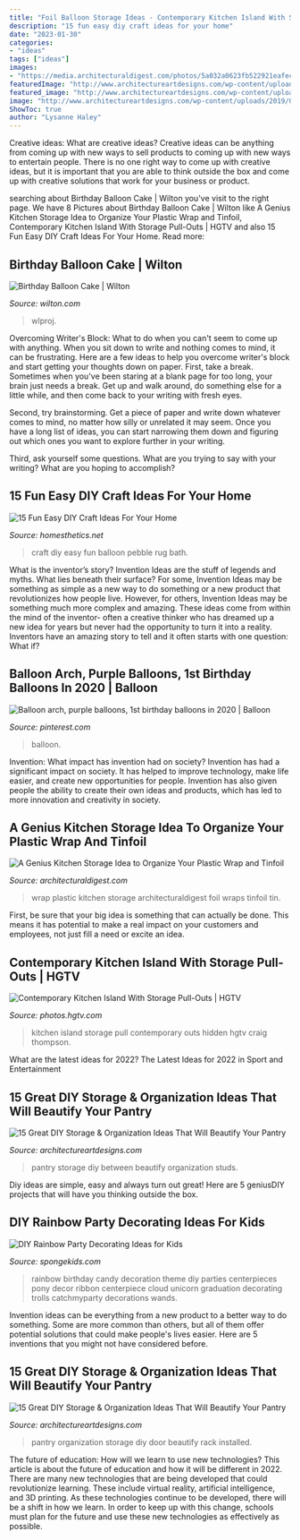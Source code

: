 ```yaml
---
title: "Foil Balloon Storage Ideas - Contemporary Kitchen Island With Storage Pull-outs"
description: "15 fun easy diy craft ideas for your home"
date: "2023-01-30"
categories:
- "ideas"
tags: ["ideas"]
images:
- "https://media.architecturaldigest.com/photos/5a032a0623fb522921eafec6/master/pass/pinterest-hack.jpg"
featuredImage: "http://www.architectureartdesigns.com/wp-content/uploads/2019/03/15-Great-DIY-Storage-Organization-Ideas-That-Will-Beautify-Your-Pantry-9.jpg"
featured_image: "http://www.architectureartdesigns.com/wp-content/uploads/2019/03/15-Great-DIY-Storage-Organization-Ideas-That-Will-Beautify-Your-Pantry-9.jpg"
image: "http://www.architectureartdesigns.com/wp-content/uploads/2019/03/15-Great-DIY-Storage-Organization-Ideas-That-Will-Beautify-Your-Pantry-11.jpg"
ShowToc: true
author: "Lysanne Haley"
---
```



Creative ideas: What are creative ideas?
Creative ideas can be anything from coming up with new ways to sell products to coming up with new ways to entertain people. There is no one right way to come up with creative ideas, but it is important that you are able to think outside the box and come up with creative solutions that work for your business or product.

	

		
searching about Birthday Balloon Cake | Wilton you've visit to the right page. We have 8 Pictures about Birthday Balloon Cake | Wilton like A Genius Kitchen Storage Idea to Organize Your Plastic Wrap and Tinfoil, Contemporary Kitchen Island With Storage Pull-Outs | HGTV and also 15 Fun Easy DIY Craft Ideas For Your Home. Read more:
		
    
## Birthday Balloon Cake | Wilton

<img loading=lazy src="https://www.wilton.com/dw/image/v2/AAWA_PRD/on/demandware.static/-/Sites-wilton-project-master/default/dw09300b30/images/project/WLPROJ-9448/WLPROJ-9448_1.jpg?sw=1440&amp;sh=750&amp;sm=fit" onerror="this.onerror=null;this.src='https://tse2.mm.bing.net/th?id=OIP.Ejc1aOafON7uIUBBl1jDtwHaHa&amp;pid=15.1';" alt="Birthday Balloon Cake | Wilton">

_Source: wilton.com_

>wlproj. 

	

Overcoming Writer's Block: What to do when you can't seem to come up with anything.
When you sit down to write and nothing comes to mind, it can be frustrating. Here are a few ideas to help you overcome writer's block and start getting your thoughts down on paper.
First, take a break. Sometimes when you've been staring at a blank page for too long, your brain just needs a break. Get up and walk around, do something else for a little while, and then come back to your writing with fresh eyes.

Second, try brainstorming. Get a piece of paper and write down whatever comes to mind, no matter how silly or unrelated it may seem. Once you have a long list of ideas, you can start narrowing them down and figuring out which ones you want to explore further in your writing.

Third, ask yourself some questions. What are you trying to say with your writing? What are you hoping to accomplish?

    
## 15 Fun Easy DIY Craft Ideas For Your Home

<img loading=lazy src="http://i1.wp.com/homesthetics.net/wp-content/uploads/2014/12/DIY-Craft-Ideas-hometshetics-11.jpg?resize=620%2C1614" onerror="this.onerror=null;this.src='https://tse3.mm.bing.net/th?id=OIP.Exs2Pvz6O_KKmAI7AqN4FAHaTR&amp;pid=15.1';" alt="15 Fun Easy DIY Craft Ideas For Your Home">

_Source: homesthetics.net_

>craft diy easy fun balloon pebble rug bath. 

	

What is the inventor’s story?
Invention Ideas are the stuff of legends and myths. What lies beneath their surface? For some, Invention Ideas may be something as simple as a new way to do something or a new product that revolutionizes how people live. However, for others, Invention Ideas may be something much more complex and amazing. These ideas come from within the mind of the inventor- often a creative thinker who has dreamed up a new idea for years but never had the opportunity to turn it into a reality. Inventors have an amazing story to tell and it often starts with one question: What if?

    
## Balloon Arch, Purple Balloons, 1st Birthday Balloons In 2020 | Balloon

<img loading=lazy src="https://i.pinimg.com/736x/c4/00/62/c400620bb790d514f63e1c94fde5474d.jpg" onerror="this.onerror=null;this.src='https://tse3.mm.bing.net/th?id=OIP.sj8RQ9-eE2FbQqXNKehq9gHaF_&amp;pid=15.1';" alt="Balloon arch, purple balloons, 1st birthday balloons in 2020 | Balloon">

_Source: pinterest.com_

>balloon. 

	

Invention: What impact has invention had on society?
Invention has had a significant impact on society. It has helped to improve technology, make life easier, and create new opportunities for people. Invention has also given people the ability to create their own ideas and products, which has led to more innovation and creativity in society.

    
## A Genius Kitchen Storage Idea To Organize Your Plastic Wrap And Tinfoil

<img loading=lazy src="https://media.architecturaldigest.com/photos/5a032a0623fb522921eafec6/master/pass/pinterest-hack.jpg" onerror="this.onerror=null;this.src='https://tse1.mm.bing.net/th?id=OIP.3IQ5KaWV39RSEHpLs83K3gHaE8&amp;pid=15.1';" alt="A Genius Kitchen Storage Idea to Organize Your Plastic Wrap and Tinfoil">

_Source: architecturaldigest.com_

>wrap plastic kitchen storage architecturaldigest foil wraps tinfoil tin. 

	

First, be sure that your big idea is something that can actually be done. This means it has potential to make a real impact on your customers and employees, not just fill a need or excite an idea.

    
## Contemporary Kitchen Island With Storage Pull-Outs | HGTV

<img loading=lazy src="https://hgtvhome.sndimg.com/content/dam/images/hgtv/fullset/2015/11/10/1/NKBA_Kitchen2015-Pullout_Emily-Miller_3.jpg.rend.hgtvcom.966.1352.suffix/1447190875160.jpeg" onerror="this.onerror=null;this.src='https://tse4.mm.bing.net/th?id=OIP.gZ6UXbCPqPFhau1iMF9CGgHaKX&amp;pid=15.1';" alt="Contemporary Kitchen Island With Storage Pull-Outs | HGTV">

_Source: photos.hgtv.com_

>kitchen island storage pull contemporary outs hidden hgtv craig thompson. 

	

What are the latest ideas for 2022?
The Latest Ideas for 2022 in Sport and Entertainment

    
## 15 Great DIY Storage &amp; Organization Ideas That Will Beautify Your Pantry

<img loading=lazy src="http://www.architectureartdesigns.com/wp-content/uploads/2019/03/15-Great-DIY-Storage-Organization-Ideas-That-Will-Beautify-Your-Pantry-9.jpg" onerror="this.onerror=null;this.src='https://tse1.mm.bing.net/th?id=OIP.Hp_4oF261ClwuRsqxgWICAHaNK&amp;pid=15.1';" alt="15 Great DIY Storage &amp; Organization Ideas That Will Beautify Your Pantry">

_Source: architectureartdesigns.com_

>pantry storage diy between beautify organization studs. 

	

Diy ideas are simple, easy and always turn out great! Here are 5 geniusDIY projects that will have you thinking outside the box.

    
## DIY Rainbow Party Decorating Ideas For Kids

<img loading=lazy src="https://spongekids.com/wp-content/uploads/2014/11/diy-rainbow-party-decorating-ideas/4-candy-decoration.jpg" onerror="this.onerror=null;this.src='https://tse2.mm.bing.net/th?id=OIP.GfTxgQhCKywEmuWykiSTCAHaLG&amp;pid=15.1';" alt="DIY Rainbow Party Decorating Ideas for Kids">

_Source: spongekids.com_

>rainbow birthday candy decoration theme diy parties centerpieces pony decor ribbon centerpiece cloud unicorn graduation decorating trolls catchmyparty decorations wands. 

	

Invention ideas can be everything from a new product to a better way to do something. Some are more common than others, but all of them offer potential solutions that could make people's lives easier. Here are 5 inventions that you might not have considered before.

    
## 15 Great DIY Storage &amp; Organization Ideas That Will Beautify Your Pantry

<img loading=lazy src="http://www.architectureartdesigns.com/wp-content/uploads/2019/03/15-Great-DIY-Storage-Organization-Ideas-That-Will-Beautify-Your-Pantry-11.jpg" onerror="this.onerror=null;this.src='https://tse2.mm.bing.net/th?id=OIP.j2Qc2HPKsNe2zCB2egwpIAHaLG&amp;pid=15.1';" alt="15 Great DIY Storage &amp; Organization Ideas That Will Beautify Your Pantry">

_Source: architectureartdesigns.com_

>pantry organization storage diy door beautify rack installed. 

	

The future of education: How will we learn to use new technologies?
This article is about the future of education and how it will be different in 2022. There are many new technologies that are being developed that could revolutionize learning. These include virtual reality, artificial intelligence, and 3D printing. As these technologies continue to be developed, there will be a shift in how we learn. In order to keep up with this change, schools must plan for the future and use these new technologies as effectively as possible.

